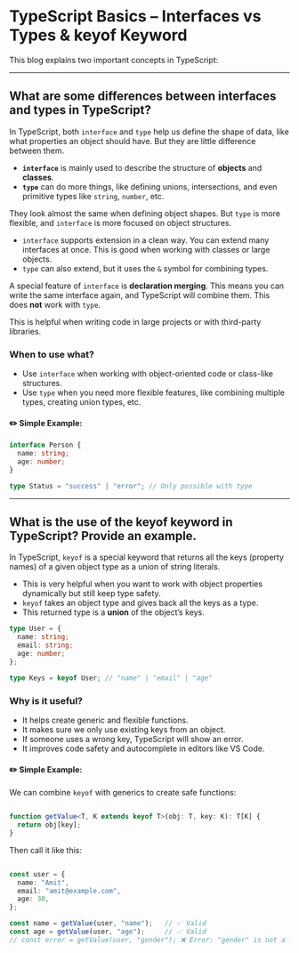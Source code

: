 # TypeScript Basics – Interfaces vs Types & keyof Keyword

This blog explains two important concepts in TypeScript:

---

## What are some differences between interfaces and types in TypeScript?

In TypeScript, both `interface` and `type` help us define the shape of data, like what properties an object should have. But they are little difference between them.
- **`interface`** is mainly used to describe the structure of **objects** and **classes**.
- **`type`** can do more things, like defining unions, intersections, and even primitive types like `string`, `number`, etc.

They look almost the same when defining object shapes. But `type` is more flexible, and `interface` is more focused on object structures.
- `interface` supports extension in a clean way. You can extend many interfaces at once. This is good when working with classes or large objects.
- `type` can also extend, but it uses the `&` symbol for combining types.

A special feature of `interface` is **declaration merging**. This means you can write the same interface again, and TypeScript will combine them. This does **not** work with `type`.

This is helpful when writing code in large projects or with third-party libraries.

### When to use what?
- Use `interface` when working with object-oriented code or class-like structures.
- Use `type` when you need more flexible features, like combining multiple types, creating union types, etc.

#### ✏️ Simple Example:
```ts
interface Person {
  name: string;
  age: number;
}

type Status = "success" | "error"; // Only possible with type

```

---

## What is the use of the keyof keyword in TypeScript? Provide an example.

In TypeScript, `keyof` is a special keyword that returns all the keys (property names) of a given object type as a union of string literals.
- This is very helpful when you want to work with object properties dynamically but still keep type safety.
- `keyof` takes an object type and gives back all the keys as a type.
- This returned type is a **union** of the object’s keys.

```ts
type User = {
  name: string;
  email: string;
  age: number;
};

type Keys = keyof User; // "name" | "email" | "age"

```

### Why is it useful?

- It helps create generic and flexible functions.
- It makes sure we only use existing keys from an object.
- If someone uses a wrong key, TypeScript will show an error.
- It improves code safety and autocomplete in editors like VS Code.


#### ✏️ Simple Example:

We can combine `keyof` with generics to create safe functions:

```ts

function getValue<T, K extends keyof T>(obj: T, key: K): T[K] {
  return obj[key];
}

```

Then call it like this:

```ts

const user = {
  name: "Amit",
  email: "amit@example.com",
  age: 30,
};

const name = getValue(user, "name");   // ✅ Valid
const age = getValue(user, "age");     // ✅ Valid
// const error = getValue(user, "gender"); ❌ Error: "gender" is not a key of user

```